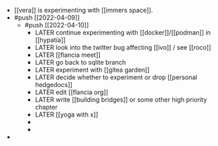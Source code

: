 - [[vera]] is experimenting with [[immers space]].
- #push [[2022-04-09]]
	- #push [[2022-04-10]]
		- LATER continue experimenting with [[docker]]/[[podman]] in [[hypatia]]
		- LATER look into the twitter bug affecting [[ivo]] / see [[roco]]
		- LATER [[flancia meet]]
		- LATER go back to sqlite branch
		- LATER experiment with [[gitea garden]]
		- LATER decide whether to experiment or drop [[personal hedgedocs]]
		- LATER edit [[flancia org]]
		- LATER write [[building bridges]] or some other high priority chapter
		- LATER [[yoga with x]]
		-
		-
-